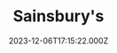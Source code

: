 ---
date: 2023-12-06T17:15:22.000Z
title: Sainsbury's
latitude: 52.03680439353828
longitude: 0.7403466122105838
url: https://stores.sainsburys.co.uk/2301/sudbury?y_source=1_MTU1Njc0NTEtNDQwLWxvY2F0aW9uLndlYnNpdGU=
category: checkin
---